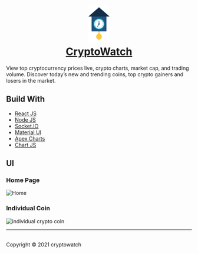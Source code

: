 <h1  align="center"><img src="/src/cryptowatch_icon.png" width="60px"><br><a href ="#">CryptoWatch</a></h1>

View top cryptocurrency prices live, crypto charts, market cap, and trading volume. Discover today’s new and trending coins, top crypto gainers and losers in the market.
## Build With
- [React JS](https://reactjs.org/)
- [Node JS](https://nodejs.org/en/)
- [Socket.IO](https://socket.io)
- [Material UI](https://mui.com/)
- [Apex Charts](https://apexcharts.com)
- [Chart JS](https://reactchartjs.github.io/react-chartjs-2/#/)
## UI
### Home Page
![Home](https://user-images.githubusercontent.com/30528167/147253618-abc59add-8079-411e-b5ea-67f1d027c652.png)
### Individual Coin
![individual crypto coin](https://user-images.githubusercontent.com/30528167/147254333-7543407d-a610-4643-95b7-38d18a9ed9c0.png)
<br>
<hr>
<br>
Copyright © 2021 cryptowatch

